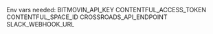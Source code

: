 Env vars needed:
BITMOVIN_API_KEY
CONTENTFUL_ACCESS_TOKEN
CONTENTFUL_SPACE_ID
CROSSROADS_API_ENDPOINT
SLACK_WEBHOOK_URL